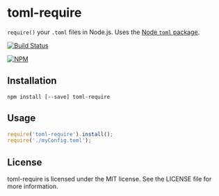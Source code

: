 toml-require
============

`require()` your `.toml` files in Node.js. Uses the [Node `toml` package](https://github.com/BinaryMuse/toml-node).

[![Build Status](https://travis-ci.org/BinaryMuse/toml-require.png?branch=master)](https://travis-ci.org/BinaryMuse/toml-require)

[![NPM](https://nodei.co/npm/toml-require.png?downloads=true)](https://nodei.co/npm/toml-require/)

Installation
------------

```
npm install [--save] toml-require
```

Usage
-----

```javascript
require('toml-require').install();
require('./myConfig.toml');
```

License
-------

toml-require is licensed under the MIT license. See the LICENSE file for more information.
